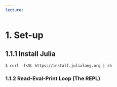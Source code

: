```yaml
---
lecture:
---
```


# 1. Set-up
## 1.1.1 Install Julia
````
$ curl -fsSL https://install.julialang.org | sh
````
### 1.1.2 Read-Eval-Print Loop (The REPL)
